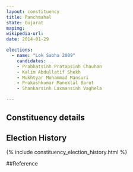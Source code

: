```yaml
---
layout: constituency
title: Panchmahal
state: Gujarat
mapimg: 
wikipedia-url: 
date: 2014-01-29

elections: 
  - name: "Lok Sabha 2009"
    candidates: 
    - Prabhatsinh Pratapsinh Chauhan 
    - Kalim Abdullatif Shekh 
    - Mukhtyar Mohammad Mansuri 
    - Prakashkumar Maneklal Barot 
    - Shankarsinh Laxmansinh Vaghela 

---
```

## Constituency details


## Election History
{% include constituency_election_history.html %}

##Reference
